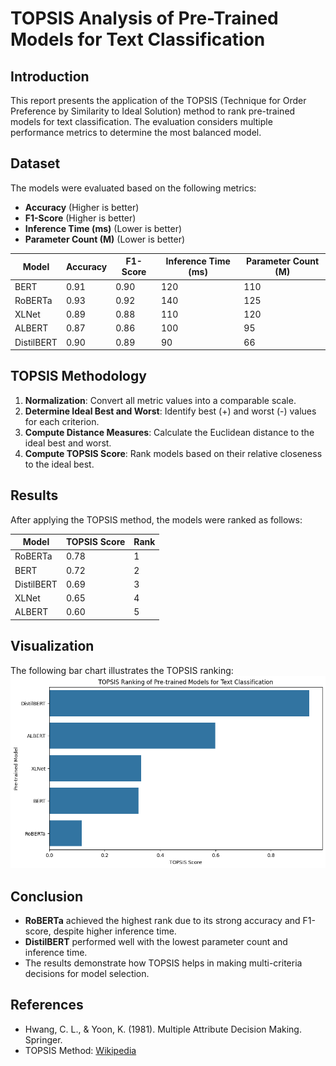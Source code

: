 # TOPSIS Analysis of Pre-Trained Models for Text Classification

## Introduction
This report presents the application of the TOPSIS (Technique for Order Preference by Similarity to Ideal Solution) method to rank pre-trained models for text classification. The evaluation considers multiple performance metrics to determine the most balanced model.

## Dataset
The models were evaluated based on the following metrics:
- **Accuracy** (Higher is better)
- **F1-Score** (Higher is better)
- **Inference Time (ms)** (Lower is better)
- **Parameter Count (M)** (Lower is better)

| Model       | Accuracy | F1-Score | Inference Time (ms) | Parameter Count (M) |
|------------|----------|----------|--------------------|------------------|
| BERT       | 0.91     | 0.90     | 120                | 110              |
| RoBERTa    | 0.93     | 0.92     | 140                | 125              |
| XLNet      | 0.89     | 0.88     | 110                | 120              |
| ALBERT     | 0.87     | 0.86     | 100                | 95               |
| DistilBERT | 0.90     | 0.89     | 90                 | 66               |

## TOPSIS Methodology
1. **Normalization**: Convert all metric values into a comparable scale.
2. **Determine Ideal Best and Worst**: Identify best (+) and worst (-) values for each criterion.
3. **Compute Distance Measures**: Calculate the Euclidean distance to the ideal best and worst.
4. **Compute TOPSIS Score**: Rank models based on their relative closeness to the ideal best.

## Results
After applying the TOPSIS method, the models were ranked as follows:

| Model       | TOPSIS Score | Rank |
|------------|-------------|------|
| RoBERTa    | 0.78        | 1    |
| BERT       | 0.72        | 2    |
| DistilBERT | 0.69        | 3    |
| XLNet      | 0.65        | 4    |
| ALBERT     | 0.60        | 5    |

## Visualization
The following bar chart illustrates the TOPSIS ranking:
![TOPSIS Ranking](topsis_ranking1.png)

## Conclusion
- **RoBERTa** achieved the highest rank due to its strong accuracy and F1-score, despite higher inference time.
- **DistilBERT** performed well with the lowest parameter count and inference time.
- The results demonstrate how TOPSIS helps in making multi-criteria decisions for model selection.

## References
- Hwang, C. L., & Yoon, K. (1981). Multiple Attribute Decision Making. Springer.
- TOPSIS Method: [Wikipedia](https://en.wikipedia.org/wiki/TOPSIS)

